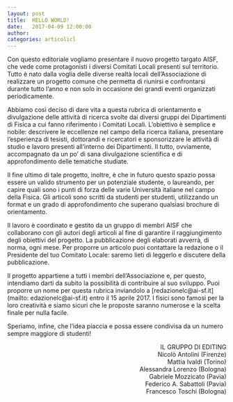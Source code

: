 ```yaml
---
layout: post
title:  HELLO WORLD!
date:   2017-04-09 12:00:00
author: 
categories: articolicl 
---
```


Con questo editoriale vogliamo presentare il nuovo progetto targato AISF, che vede come protagonisti i diversi Comitati Locali presenti sul territorio. Tutto è nato dalla voglia delle diverse realtà locali dell’Associazione di realizzare un progetto comune che permetta di riunirsi e confrontarsi durante tutto l’anno e non solo in occasione dei grandi eventi organizzati periodicamente.

Abbiamo così deciso di dare vita a questa rubrica di orientamento e divulgazione delle attività di ricerca svolte dai diversi gruppi dei Dipartimenti di Fisica a cui fanno riferimento i Comitati Locali. L’obiettivo è semplice e nobile: descrivere le eccellenze nel campo della ricerca italiana, presentare l’esperienza di tesisti, dottorandi e ricercatori e sponsorizzare le attività di studio e lavoro presenti all’interno dei Dipartimenti. Il tutto, ovviamente, accompagnato da un po’ di sana divulgazione scientifica e di approfondimento delle tematiche studiate.

Il fine ultimo di tale progetto, inoltre, è che in futuro questo spazio possa essere un valido strumento per un potenziale studente, o laureando, per capire quali sono i punti di forza delle varie Università italiane nel campo della Fisica. Gli articoli sono scritti da studenti per studenti, utilizzando un format e un grado di approfondimento che superano qualsiasi brochure di orientamento.

Il lavoro è coordinato e gestito da un gruppo di membri AISF che collaborano con gli autori degli articoli al fine di garantire il raggiungimento degli obiettivi del progetto. La pubblicazione degli elaborati avverrà, di norma, ogni mese. Per proporre un articolo puoi contattare la redazione o il Presidente del tuo Comitato Locale: saremo lieti di leggerlo e discutere della pubblicazione.

Il progetto appartiene a tutti i membri dell’Associazione e, per questo, intendiamo darti da subito la possibilità di contribuire al suo sviluppo. Puoi proporre un nome per questa rubrica inviandolo a [redazionelc&#64;&#97;&#105;&#45;&#115;&#102;&#46;&#105;&#116;](mailto: edazionelc&#64;&#97;&#105;&#45;&#115;&#102;&#46;&#105;&#116;) entro il 15 aprile 2017. I fisici sono famosi per la loro creatività e siamo sicuri che le proposte saranno numerose e la scelta finale per nulla facile.

Speriamo, infine, che l’idea piaccia e possa essere condivisa da un numero sempre maggiore di studenti!

<div style="text-align: right"> 
    IL GRUPPO DI EDITING <br>
    Nicolò Antolini (Firenze) <br>
    Mattia Ivaldi (Torino) <br>
    Alessandra Lorenzo (Bologna) <br>
    Gabriele Mozzicato (Pavia) <br>
    Federico A. Sabattoli (Pavia) <br>
    Francesco Toschi (Bologna) 
</div>